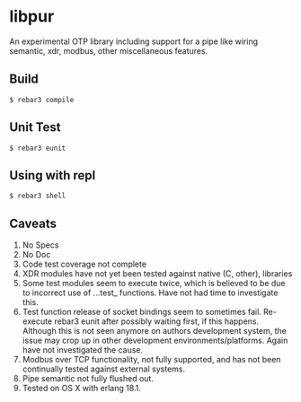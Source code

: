 libpur
=====

An experimental OTP library including support for a pipe like wiring 
semantic, xdr, modbus, other miscellaneous features.

Build
-----

    $ rebar3 compile

Unit Test
---------

    $ rebar3 eunit

Using with repl
---------

    $ rebar3 shell

Caveats
-------

1. No Specs
2. No Doc
3. Code test coverage not complete
4. XDR modules have not yet been tested against native (C, other), libraries
5. Some test modules seem to execute twice, which is believed to be due to incorrect use of ...test_ functions. Have not had time to investigate this.
6. Test function release of socket bindings seem to sometimes fail. Re-execute rebar3 eunit after possibly waiting first, if this happens. Although this is not seen anymore on authors development system, the issue may crop up in other development environments/platforms. Again have not investigated the cause.
7. Modbus over TCP functionality, not fully supported, and has not been continually tested against external systems.
8. Pipe semantic not fully flushed out.
9. Tested on OS X with erlang 18.1.


